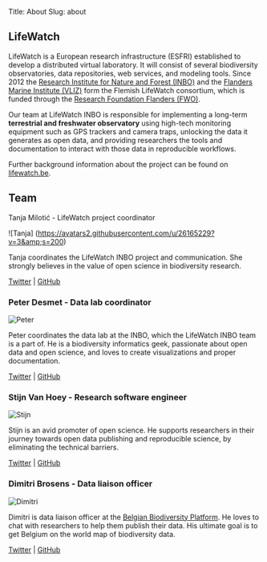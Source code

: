Title: About
Slug: about

## LifeWatch

LifeWatch is a European research infrastructure (ESFRI) established to develop a distributed virtual laboratory. It will consist of several biodiversity observatories, data repositories, web services, and modeling tools.
Since 2012 the [Research Institute for Nature and Forest (INBO)](https://www.inbo.be/en) and the [Flanders Marine Institute (VLIZ)](http://www.vliz.be/EN/INTRO) form the Flemish LifeWatch consortium, which is funded through the [Research Foundation Flanders (FWO)](http://www.fwo.be/en/).

Our team at LifeWatch INBO is responsible for implementing a long-term **terrestrial and freshwater observatory** using high-tech monitoring equipment such as GPS trackers and camera traps, unlocking the data it generates as open data, and providing researchers the tools and documentation to interact with those data in reproducible workflows.

Further background information about the project can be found on [lifewatch.be](http://www.lifewatch.be/project).

## Team

<div class="team" markdown="1>

### Tanja Milotić - LifeWatch project coordinator

![Tanja] (https://avatars2.githubusercontent.com/u/26165229?v=3&amp;s=200)

Tanja coordinates the LifeWatch INBO project and communication. She strongly believes in the value of open science in biodiversity research. 

[Twitter](https://twitter.com/milotict) | [GitHub](https://github.com/milotictanja)

### Peter Desmet - Data lab coordinator

![Peter](https://avatars0.githubusercontent.com/u/600993?v=3&amp;s=200)

Peter coordinates the data lab at the INBO, which the LifeWatch INBO team is a part of. He is a biodiversity informatics geek, passionate about open data and open science, and loves to create visualizations and proper documentation.

[Twitter](https://twitter.com/peterdesmet) | [GitHub](https://github.com/peterdesmet)

### Stijn Van Hoey - Research software engineer

![Stijn](https://avatars3.githubusercontent.com/u/754862?v=3&amp;s=200)

Stijn is an avid promoter of open science. He supports researchers in their journey towards open data publishing and reproducible science, by eliminating the technical barriers.

[Twitter](https://twitter.com/svanhoey) | [GitHub](https://github.com/stijnvanhoey)

### Dimitri Brosens - Data liaison officer

![Dimitri](https://pbs.twimg.com/profile_images/697704395010674688/loMMFKWQ.png)

Dimitri is data liaison officer at the [Belgian Biodiversity Platform](http://www.biodiversity.be). He loves to chat with researchers to help them publish their data. His ultimate goal is to get Belgium on the world map of biodiversity data.

[Twitter](https://twitter.com/dimibro) | [GitHub](https://github.com/dimevil)

</div>
